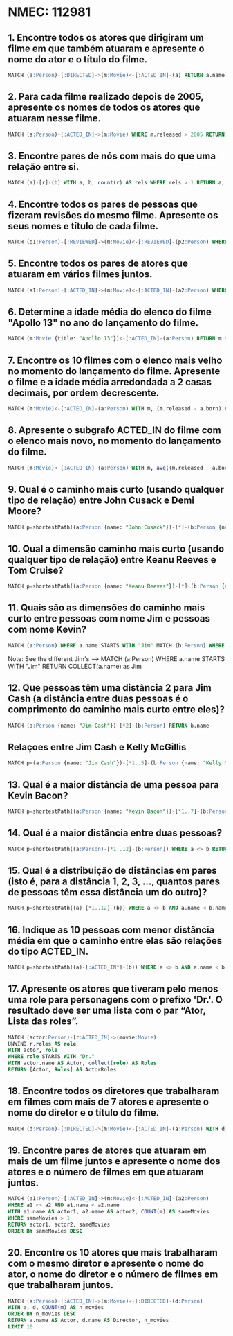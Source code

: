 # NMEC: 112981

## 1. Encontre todos os atores que dirigiram um filme em que também atuaram e apresente o nome do ator e o título do filme.
```sql
MATCH (a:Person)-[:DIRECTED]->(m:Movie)<-[:ACTED_IN]-(a) RETURN a.name AS Actor, m.title AS Movie
```

## 2. Para cada filme realizado depois de 2005, apresente os nomes de todos os atores que atuaram nesse filme.
```sql
MATCH (a:Person)-[:ACTED_IN]->(m:Movie) WHERE m.released > 2005 RETURN m.title AS Movie, COLLECT(a.name) AS Actors
```

## 3. Encontre pares de nós com mais do que uma relação entre si.
```sql
MATCH (a)-[r]-(b) WITH a, b, count(r) AS rels WHERE rels > 1 RETURN a, b, rels
```

## 4. Encontre todos os pares de pessoas que fizeram revisões do mesmo filme. Apresente os seus nomes e título de cada filme.
```sql
MATCH (p1:Person)-[:REVIEWED]->(m:Movie)<-[:REVIEWED]-(p2:Person) WHERE p1 <> p2 AND p1.name < p2.name RETURN p1.name AS Person1, p2.name AS Person2, m.title AS Movie
```

## 5. Encontre todos os pares de atores que atuaram em vários filmes juntos.
```sql
MATCH (a1:Person)-[:ACTED_IN]->(m:Movie)<-[:ACTED_IN]-(a2:Person) WHERE a1 <> a2 AND a1.name < a2.name WITH a1, a2, count(m) AS movies WHERE movies > 1 RETURN a1.name AS Actor1, a2.name AS Actor2, movies AS Movies
```

## 6. Determine a idade média do elenco do filme "Apollo 13" no ano do lançamento do filme.
```sql
MATCH (m:Movie {title: "Apollo 13"})<-[:ACTED_IN]-(a:Person) RETURN m.title AS Movie, m.released AS Released, avg(m.released - a.born) AS AverageAge
```

## 7. Encontre os 10 filmes com o elenco mais velho no momento do lançamento do filme. Apresente o filme e a idade média arredondada a 2 casas decimais, por ordem decrescente.
```sql
MATCH (m:Movie)<-[:ACTED_IN]-(a:Person) WITH m, (m.released - a.born) AS age RETURN m.title AS Movie, round(avg(age), 2) AS AverageAge ORDER BY AverageAge DESC LIMIT 10
```

## 8. Apresente o subgrafo ACTED_IN do filme com o elenco mais novo, no momento do lançamento do filme.
```sql
MATCH (m:Movie)<-[:ACTED_IN]-(a:Person) WITH m, avg((m.released - a.born)) AS age, COLLECT(a) AS actors RETURN m, actors ORDER BY age ASC LIMIT 1 
```

## 9. Qual é o caminho mais curto (usando qualquer tipo de relação) entre John Cusack e Demi Moore?
```sql
MATCH p=shortestPath((a:Person {name: "John Cusack"})-[*]-(b:Person {name: "Demi Moore"})) RETURN p -- as i've done it in the neo4j demo
```

## 10. Qual a dimensão caminho mais curto (usando qualquer tipo de relação) entre Keanu Reeves e Tom Cruise?
```sql
MATCH p=shortestPath((a:Person {name: "Keanu Reeves"})-[*]-(b:Person {name: "Tom Cruise"})) RETURN length(p)
```

## 11. Quais são as dimensões do caminho mais curto entre pessoas com nome Jim e pessoas com nome Kevin?
```sql
MATCH (a:Person) WHERE a.name STARTS WITH "Jim" MATCH (b:Person) WHERE b.name STARTS WITH "Kevin" MATCH p=shortestPath((a)-[*]-(b)) RETURN length(p)
```

Note: See the different Jim's --> MATCH (a:Person) WHERE a.name STARTS WITH "Jim" RETURN COLLECT(a.name) as Jim

## 12. Que pessoas têm uma distância 2 para Jim Cash (a distância entre duas pessoas é o comprimento do caminho mais curto entre eles)?
```sql
MATCH (a:Person {name: "Jim Cash"})-[*2]-(b:Person) RETURN b.name
```

## Relaçoes entre Jim Cash e Kelly McGillis
```sql
MATCH p=(a:Person {name: "Jim Cash"})-[*1..5]-(b:Person {name: "Kelly McGillis"}) RETURN p
```

## 13. Qual é a maior distância de uma pessoa para Kevin Bacon?
```sql
MATCH p=shortestPath((a:Person {name: "Kevin Bacon"})-[*1..7]-(b:Person)) WHERE a <> b RETURN max(length(p)) 
```

## 14. Qual é a maior distância entre duas pessoas?
```sql
MATCH p=shortestPath((a:Person)-[*1..12]-(b:Person)) WHERE a <> b RETURN max(length(p))
```

## 15. Qual é a distribuição de distâncias em pares (isto é, para a distância 1, 2, 3, ..., quantos pares de pessoas têm essa distância um do outro)?
```sql
MATCH p=shortestPath((a)-[*1..12]-(b)) WHERE a <> b AND a.name < b.name RETURN length(p) AS Distance, count(*) AS Pairs ORDER BY Distance
```

## 16. Indique as 10 pessoas com menor distância média em que o caminho entre elas são relações do tipo ACTED_IN.
```sql
MATCH p=shortestPath((a)-[:ACTED_IN*]-(b)) WHERE a <> b AND a.name < b.name  RETURN a.name AS Person1, round(avg(length(p)), 2) AS AverageDistance ORDER BY AverageDistance LIMIT 10
```

## 17. Apresente os atores que tiveram pelo menos uma role para personagens com o prefixo 'Dr.'. O resultado deve ser uma lista com o par “Ator, Lista das roles”.
```sql
MATCH (actor:Person)-[r:ACTED_IN]->(movie:Movie)
UNWIND r.roles AS role
WITH actor, role
WHERE role STARTS WITH "Dr."
WITH actor.name AS Actor, collect(role) AS Roles
RETURN [Actor, Roles] AS ActorRoles
```

## 18. Encontre todos os diretores que trabalharam em filmes com mais de 7 atores e apresente o nome do diretor e o título do filme.
```sql
MATCH (d:Person)-[:DIRECTED]->(m:Movie)<-[:ACTED_IN]-(a:Person) WITH d, m, count(a) AS actors WHERE actors > 7 RETURN d.name AS Director, m.title AS Movie
```

## 19. Encontre pares de atores que atuaram em mais de um filme juntos e apresente o nome dos atores e o número de filmes em que atuaram juntos.
```sql
MATCH (a1:Person)-[:ACTED_IN]->(m:Movie)<-[:ACTED_IN]-(a2:Person)
WHERE a1 <> a2 AND a1.name < a2.name
WITH a1.name AS actor1, a2.name AS actor2, COUNT(m) AS sameMovies
WHERE sameMovies > 1
RETURN actor1, actor2, sameMovies
ORDER BY sameMovies DESC
```

## 20. Encontre os 10 atores que mais trabalharam com o mesmo diretor e apresente o nome do ator, o nome do diretor e o número de filmes em que trabalharam juntos.
```sql
MATCH (a:Person)-[:ACTED_IN]->(m:Movie)<-[:DIRECTED]-(d:Person)
WITH a, d, COUNT(m) AS n_movies
ORDER BY n_movies DESC
RETURN a.name AS Actor, d.name AS Director, n_movies
LIMIT 10
```

